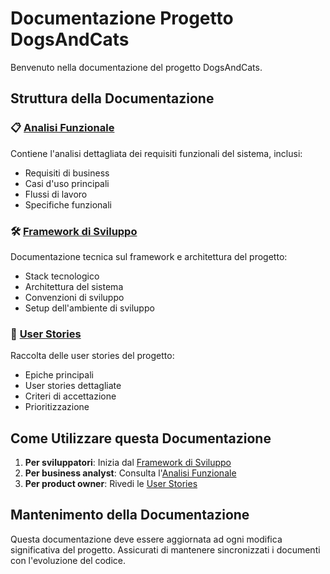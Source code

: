 # Documentazione Progetto DogsAndCats

Benvenuto nella documentazione del progetto DogsAndCats.

## Struttura della Documentazione

### 📋 [Analisi Funzionale](./analysis/analisi-funzionale.md)
Contiene l'analisi dettagliata dei requisiti funzionali del sistema, inclusi:
- Requisiti di business
- Casi d'uso principali
- Flussi di lavoro
- Specifiche funzionali

### 🛠️ [Framework di Sviluppo](./framework/framework-sviluppo.md)
Documentazione tecnica sul framework e architettura del progetto:
- Stack tecnologico
- Architettura del sistema
- Convenzioni di sviluppo
- Setup dell'ambiente di sviluppo

### 👥 [User Stories](./user-stories/user-stories.md)
Raccolta delle user stories del progetto:
- Epiche principali
- User stories dettagliate
- Criteri di accettazione
- Prioritizzazione

## Come Utilizzare questa Documentazione

1. **Per sviluppatori**: Inizia dal [Framework di Sviluppo](./framework/framework-sviluppo.md)
2. **Per business analyst**: Consulta l'[Analisi Funzionale](./analysis/analisi-funzionale.md)
3. **Per product owner**: Rivedi le [User Stories](./user-stories/user-stories.md)

## Mantenimento della Documentazione

Questa documentazione deve essere aggiornata ad ogni modifica significativa del progetto. 
Assicurati di mantenere sincronizzati i documenti con l'evoluzione del codice. 